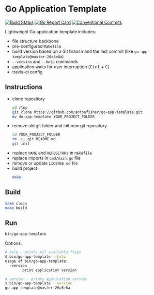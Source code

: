 # Go Application Template

[![Build Status](https://travis-ci.org/antonfisher/go-app-template.svg?branch=master)](https://travis-ci.org/antonfisher/go-app-template)
[![Go Report Card](https://goreportcard.com/badge/github.com/antonfisher/go-app-template)](https://goreportcard.com/report/github.com/antonfisher/go-app-template)
[![Conventional Commits](https://img.shields.io/badge/Conventional%20Commits-1.0.0-yellow.svg)](https://conventionalcommits.org)

Lightweight Go application template includes:
- file structure backbone
- pre-configured `Makefile`
- build version based on a Git branch and the last commit (like `go-app-template@master-26a6e8a`)
- `--version` and `--help` commands
- application waits for user interruption (<kbd>Ctrl</kbd> + <kbd>C</kbd>)
- travis-ci config

## Instructions
- clone repository
    ```bash
    cd /tmp
    git clone https://github.com/antonfisher/go-app-template.git
    mv do-app-template YOUR_PROJECT_FOLDER
    ```
- remove old git folder and init new git repository
    ```bash
    cd YOUR_PROJECT_FOLDER
    rm -r .git README.md
    git init
    ```
- replace `NAME` and `REPOSITORY` in `Makefile`
- replace imports in `cmd/main.go` file
- remove or update `LICENSE.md` file
- build project
    ```bash
    make
    ````

## Build

```bash
make clean
make build
```

## Run

```bash
bin/go-app-template
```

Options:

```bash
# help - prints all available flags
$ bin/go-app-template --help
Usage of bin/go-app-template:
  -version
        print application version

# version - prints application version
$ bin/go-app-template --version
go-app-template@master-26a6e8a
```

